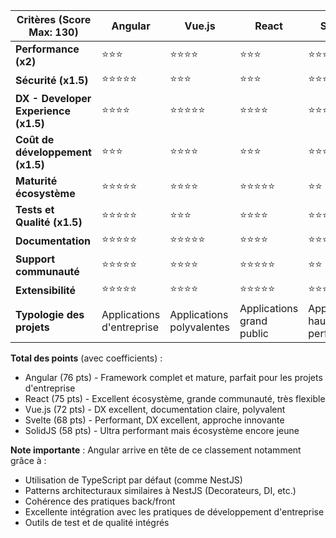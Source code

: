 | Critères (Score Max: 130)            | Angular   | Vue.js   | React    | SolidJS  | Svelte   |
| ------------------------------------ | --------- | -------- | -------- | --------- | -------- |
| **Performance (x2)**                 | ⭐⭐⭐   | ⭐⭐⭐⭐ | ⭐⭐⭐   | ⭐⭐⭐⭐⭐| ⭐⭐⭐⭐⭐|
| **Sécurité (x1.5)**                 | ⭐⭐⭐⭐⭐| ⭐⭐⭐   | ⭐⭐⭐   | ⭐⭐⭐    | ⭐⭐⭐   |
| **DX - Developer Experience (x1.5)** | ⭐⭐⭐⭐  | ⭐⭐⭐⭐⭐| ⭐⭐⭐⭐ | ⭐⭐⭐⭐  | ⭐⭐⭐⭐⭐|
| **Coût de développement (x1.5)**     | ⭐⭐⭐   | ⭐⭐⭐⭐ | ⭐⭐⭐   | ⭐⭐⭐⭐  | ⭐⭐⭐⭐⭐|
| **Maturité écosystème**             | ⭐⭐⭐⭐⭐| ⭐⭐⭐⭐ | ⭐⭐⭐⭐⭐| ⭐⭐      | ⭐⭐⭐   |
| **Tests et Qualité (x1.5)**         | ⭐⭐⭐⭐⭐| ⭐⭐⭐   | ⭐⭐⭐⭐ | ⭐⭐⭐    | ⭐⭐⭐   |
| **Documentation**                    | ⭐⭐⭐⭐⭐| ⭐⭐⭐⭐⭐| ⭐⭐⭐⭐ | ⭐⭐⭐    | ⭐⭐⭐⭐ |
| **Support communauté**              | ⭐⭐⭐⭐⭐| ⭐⭐⭐⭐ | ⭐⭐⭐⭐⭐| ⭐⭐      | ⭐⭐⭐   |
| **Extensibilité**                   | ⭐⭐⭐⭐⭐| ⭐⭐⭐⭐ | ⭐⭐⭐⭐⭐| ⭐⭐⭐    | ⭐⭐⭐   |
| **Typologie des projets**           | Applications d'entreprise | Applications polyvalentes | Applications grand public | Applications haute performance | Applications légères |

**Total des points** (avec coefficients) :
- Angular (76 pts) - Framework complet et mature, parfait pour les projets d'entreprise
- React (75 pts) - Excellent écosystème, grande communauté, très flexible
- Vue.js (72 pts) - DX excellent, documentation claire, polyvalent
- Svelte (68 pts) - Performant, DX excellent, approche innovante
- SolidJS (58 pts) - Ultra performant mais écosystème encore jeune

**Note importante** : Angular arrive en tête de ce classement notamment grâce à :
- Utilisation de TypeScript par défaut (comme NestJS)
- Patterns architecturaux similaires à NestJS (Decorateurs, DI, etc.)
- Cohérence des pratiques back/front
- Excellente intégration avec les pratiques de développement d'entreprise
- Outils de test et de qualité intégrés
